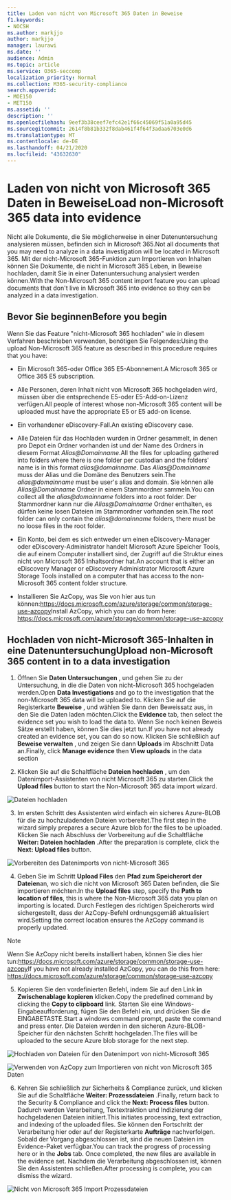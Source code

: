 ```yaml
---
title: Laden von nicht von Microsoft 365 Daten in Beweise
f1.keywords:
- NOCSH
ms.author: markjjo
author: markjjo
manager: laurawi
ms.date: ''
audience: Admin
ms.topic: article
ms.service: O365-seccomp
localization_priority: Normal
ms.collection: M365-security-compliance
search.appverid:
- MOE150
- MET150
ms.assetid: ''
description: ''
ms.openlocfilehash: 9eef3b38ceef7efc42e1f66c45069f51a0a95d45
ms.sourcegitcommit: 2614f8b81b332f8dab461f4f64f3adaa6703e0d6
ms.translationtype: MT
ms.contentlocale: de-DE
ms.lasthandoff: 04/21/2020
ms.locfileid: "43632630"
---
```

# <a name="load-non-microsoft-365-data-into-evidence"></a><span data-ttu-id="061de-102">Laden von nicht von Microsoft 365 Daten in Beweise</span><span class="sxs-lookup"><span data-stu-id="061de-102">Load non-Microsoft 365 data into evidence</span></span>

<span data-ttu-id="061de-103">Nicht alle Dokumente, die Sie möglicherweise in einer Datenuntersuchung analysieren müssen, befinden sich in Microsoft 365.</span><span class="sxs-lookup"><span data-stu-id="061de-103">Not all documents that you may need to analyze in a data investigation will be located in Microsoft 365.</span></span> <span data-ttu-id="061de-104">Mit der nicht-Microsoft 365-Funktion zum Importieren von Inhalten können Sie Dokumente, die nicht in Microsoft 365 Leben, in Beweise hochladen, damit Sie in einer Datenuntersuchung analysiert werden können.</span><span class="sxs-lookup"><span data-stu-id="061de-104">With the Non-Microsoft 365 content import feature you can upload documents that don't live in Microsoft 365 into evidence so they can be analyzed in a data investigation.</span></span>

## <a name="before-you-begin"></a><span data-ttu-id="061de-105">Bevor Sie beginnen</span><span class="sxs-lookup"><span data-stu-id="061de-105">Before you begin</span></span>

<span data-ttu-id="061de-106">Wenn Sie das Feature "nicht-Microsoft 365 hochladen" wie in diesem Verfahren beschrieben verwenden, benötigen Sie Folgendes:</span><span class="sxs-lookup"><span data-stu-id="061de-106">Using the upload Non-Microsoft 365 feature as described in this procedure requires that you have:</span></span>

- <span data-ttu-id="061de-107">Ein Microsoft 365-oder Office 365 E5-Abonnement.</span><span class="sxs-lookup"><span data-stu-id="061de-107">A Microsoft 365 or Office 365 E5 subscription.</span></span>

- <span data-ttu-id="061de-108">Alle Personen, deren Inhalt nicht von Microsoft 365 hochgeladen wird, müssen über die entsprechende E5-oder E5-Add-on-Lizenz verfügen.</span><span class="sxs-lookup"><span data-stu-id="061de-108">All people of interest whose non-Microsoft 365 content will be uploaded must have the appropriate E5 or E5 add-on license.</span></span>

- <span data-ttu-id="061de-109">Ein vorhandener eDiscovery-Fall.</span><span class="sxs-lookup"><span data-stu-id="061de-109">An existing eDiscovery case.</span></span>

- <span data-ttu-id="061de-110">Alle Dateien für das Hochladen wurden in Ordner gesammelt, in denen pro Depot ein Ordner vorhanden ist und der Name des Ordners in diesem Format *Alias@Domainname*.</span><span class="sxs-lookup"><span data-stu-id="061de-110">All the files for uploading gathered into folders where there is one folder per custodian and the folders' name is in this format *alias@domainname*.</span></span> <span data-ttu-id="061de-111">Das *Alias@Domainname* muss der Alias und die Domäne des Benutzers sein.</span><span class="sxs-lookup"><span data-stu-id="061de-111">The *alias@domainname* must be user's alias and domain.</span></span> <span data-ttu-id="061de-112">Sie können alle *Alias@Domainname* Ordner in einem Stammordner sammeln.</span><span class="sxs-lookup"><span data-stu-id="061de-112">You can collect all the *alias@domainname* folders into a root folder.</span></span> <span data-ttu-id="061de-113">Der Stammordner kann nur die *Alias@Domainname* Ordner enthalten, es dürfen keine losen Dateien im Stammordner vorhanden sein.</span><span class="sxs-lookup"><span data-stu-id="061de-113">The root folder can only contain the *alias@domainname* folders, there must be no loose files in the root folder.</span></span>

- <span data-ttu-id="061de-114">Ein Konto, bei dem es sich entweder um einen eDiscovery-Manager oder eDiscovery-Administrator handelt Microsoft Azure Speicher Tools, die auf einem Computer installiert sind, der Zugriff auf die Struktur eines nicht von Microsoft 365 Inhaltsordner hat.</span><span class="sxs-lookup"><span data-stu-id="061de-114">An account that is either an eDiscovery Manager or eDiscovery Administrator Microsoft Azure Storage Tools installed on a computer that has access to the non-Microsoft 365 content folder structure.</span></span>

- <span data-ttu-id="061de-115">Installieren Sie AzCopy, was Sie von hier aus tun können:https://docs.microsoft.com/azure/storage/common/storage-use-azcopy</span><span class="sxs-lookup"><span data-stu-id="061de-115">Install AzCopy, which you can do from here: https://docs.microsoft.com/azure/storage/common/storage-use-azcopy</span></span>

## <a name="upload-non-microsoft-365-content-in-to-a-data-investigation"></a><span data-ttu-id="061de-116">Hochladen von nicht-Microsoft 365-Inhalten in eine Datenuntersuchung</span><span class="sxs-lookup"><span data-stu-id="061de-116">Upload non-Microsoft 365 content in to a data investigation</span></span>

1. <span data-ttu-id="061de-117">Öffnen Sie **Daten Untersuchungen** , und gehen Sie zu der Untersuchung, in die die Daten von nicht-Microsoft 365 hochgeladen werden.</span><span class="sxs-lookup"><span data-stu-id="061de-117">Open **Data Investigations** and go to the investigation that the non-Microsoft 365 data will be uploaded to.</span></span>  <span data-ttu-id="061de-118">Klicken Sie auf die Registerkarte **Beweise** , und wählen Sie dann den Beweissatz aus, in den Sie die Daten laden möchten.</span><span class="sxs-lookup"><span data-stu-id="061de-118">Click the **Evidence** tab, then select the evidence set you wish to load the data to.</span></span>  <span data-ttu-id="061de-119">Wenn Sie noch keinen Beweis Sätze erstellt haben, können Sie dies jetzt tun.</span><span class="sxs-lookup"><span data-stu-id="061de-119">If you have not already created an evidence set, you can do so now.</span></span>  <span data-ttu-id="061de-120">Klicken Sie schließlich auf **Beweise verwalten** , und zeigen Sie dann **Uploads** im Abschnitt Data an.</span><span class="sxs-lookup"><span data-stu-id="061de-120">Finally, click **Manage evidence** then **View uploads** in the data section</span></span>

2. <span data-ttu-id="061de-121">Klicken Sie auf die Schaltfläche **Dateien hochladen** , um den Datenimport-Assistenten von nicht Microsoft 365 zu starten.</span><span class="sxs-lookup"><span data-stu-id="061de-121">Click the **Upload files** button to start the Non-Microsoft 365 data import wizard.</span></span>

![Dateien hochladen](../media/574f4059-4146-4058-9df3-ec97cf28d7c7.png)

3. <span data-ttu-id="061de-123">Im ersten Schritt des Assistenten wird einfach ein sicheres Azure-BLOB für die zu hochzuladenden Dateien vorbereitet.</span><span class="sxs-lookup"><span data-stu-id="061de-123">The first step in the wizard simply prepares a secure Azure blob for the files to be uploaded.</span></span>  <span data-ttu-id="061de-124">Klicken Sie nach Abschluss der Vorbereitung auf die Schaltfläche **Weiter: Dateien hochladen** .</span><span class="sxs-lookup"><span data-stu-id="061de-124">After the preparation is complete, click the **Next: Upload files** button.</span></span>

![Vorbereiten des Datenimports von nicht-Microsoft 365](../media/0670a347-a578-454a-9b3d-e70ef47aec57.png)
 
4. <span data-ttu-id="061de-126">Geben Sie im Schritt **Upload Files** den **Pfad zum Speicherort der Dateien**an, wo sich die nicht von Microsoft 365 Daten befinden, die Sie importieren möchten.</span><span class="sxs-lookup"><span data-stu-id="061de-126">In the **Upload files** step, specify the **Path to location of files**, this is where the Non-Microsoft 365 data you plan on importing is located.</span></span>  <span data-ttu-id="061de-127">Durch Festlegen des richtigen Speicherorts wird sichergestellt, dass der AzCopy-Befehl ordnungsgemäß aktualisiert wird.</span><span class="sxs-lookup"><span data-stu-id="061de-127">Setting the correct location ensures the AzCopy command is properly updated.</span></span>

> [!NOTE]
> <span data-ttu-id="061de-128">Wenn Sie AzCopy nicht bereits installiert haben, können Sie dies hier tun:https://docs.microsoft.com/azure/storage/common/storage-use-azcopy</span><span class="sxs-lookup"><span data-stu-id="061de-128">If you have not already installed AzCopy, you can do this from here: https://docs.microsoft.com/azure/storage/common/storage-use-azcopy</span></span>

5. <span data-ttu-id="061de-129">Kopieren Sie den vordefinierten Befehl, indem Sie auf den Link **in Zwischenablage kopieren** klicken.</span><span class="sxs-lookup"><span data-stu-id="061de-129">Copy the predefined command by clicking the **Copy to clipboard** link.</span></span> <span data-ttu-id="061de-130">Starten Sie eine Windows-Eingabeaufforderung, fügen Sie den Befehl ein, und drücken Sie die EINGABETASTE.</span><span class="sxs-lookup"><span data-stu-id="061de-130">Start a windows command prompt, paste the command and press enter.</span></span>  <span data-ttu-id="061de-131">Die Dateien werden in den sicheren Azure-BLOB-Speicher für den nächsten Schritt hochgeladen.</span><span class="sxs-lookup"><span data-stu-id="061de-131">The files will be uploaded to the secure Azure blob storage for the next step.</span></span>

![Hochladen von Dateien für den Datenimport von nicht-Microsoft 365](../media/3ea53b5d-7f9b-4dfc-ba63-90a38c14d41a.png)

![Verwenden von AzCopy zum Importieren von nicht von Microsoft 365 Daten](../media/504e2dbe-f36f-4f36-9b08-04aea85d8250.png)

6. <span data-ttu-id="061de-134">Kehren Sie schließlich zur Sicherheits & Compliance zurück, und klicken Sie auf die Schaltfläche **Weiter: Prozessdateien** .</span><span class="sxs-lookup"><span data-stu-id="061de-134">Finally, return back to the Security & Compliance and click the **Next: Process files** button.</span></span>  <span data-ttu-id="061de-135">Dadurch werden Verarbeitung, Textextraktion und Indizierung der hochgeladenen Dateien initiiert.</span><span class="sxs-lookup"><span data-stu-id="061de-135">This initiates processing, text extraction, and indexing of the uploaded files.</span></span>  <span data-ttu-id="061de-136">Sie können den Fortschritt der Verarbeitung hier oder auf der Registerkarte **Aufträge** nachverfolgen.  Sobald der Vorgang abgeschlossen ist, sind die neuen Dateien im Evidence-Paket verfügbar.</span><span class="sxs-lookup"><span data-stu-id="061de-136">You can track the progress of processing here or in the **Jobs** tab.  Once completed, the new files are available in the evidence set.</span></span>  <span data-ttu-id="061de-137">Nachdem die Verarbeitung abgeschlossen ist, können Sie den Assistenten schließen.</span><span class="sxs-lookup"><span data-stu-id="061de-137">After processing is complete, you can dismiss the wizard.</span></span>

![Nicht von Microsoft 365 Import Prozessdateien](../media/218b1545-416a-4a9f-9b25-3b70e8508f67.png)

